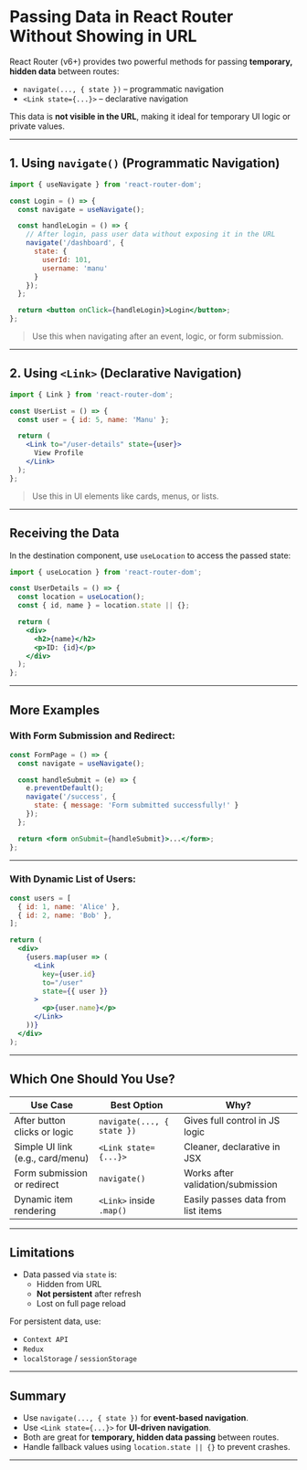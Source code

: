 # Passing Data in React Router Without Showing in URL

React Router (v6+) provides two powerful methods for passing **temporary, hidden data** between routes:

- `navigate(..., { state })` – programmatic navigation
- `<Link state={...}>` – declarative navigation

This data is **not visible in the URL**, making it ideal for temporary UI logic or private values.

---

## 1. Using `navigate()` (Programmatic Navigation)

```jsx
import { useNavigate } from 'react-router-dom';

const Login = () => {
  const navigate = useNavigate();

  const handleLogin = () => {
    // After login, pass user data without exposing it in the URL
    navigate('/dashboard', {
      state: {
        userId: 101,
        username: 'manu'
      }
    });
  };

  return <button onClick={handleLogin}>Login</button>;
};
```

> Use this when navigating after an event, logic, or form submission.

---

## 2. Using `<Link>` (Declarative Navigation)

```jsx
import { Link } from 'react-router-dom';

const UserList = () => {
  const user = { id: 5, name: 'Manu' };

  return (
    <Link to="/user-details" state={user}>
      View Profile
    </Link>
  );
};
```

> Use this in UI elements like cards, menus, or lists.

---

## Receiving the Data

In the destination component, use `useLocation` to access the passed state:

```jsx
import { useLocation } from 'react-router-dom';

const UserDetails = () => {
  const location = useLocation();
  const { id, name } = location.state || {};

  return (
    <div>
      <h2>{name}</h2>
      <p>ID: {id}</p>
    </div>
  );
};
```

---

## More Examples

### With Form Submission and Redirect:

```jsx
const FormPage = () => {
  const navigate = useNavigate();

  const handleSubmit = (e) => {
    e.preventDefault();
    navigate('/success', {
      state: { message: 'Form submitted successfully!' }
    });
  };

  return <form onSubmit={handleSubmit}>...</form>;
};
```

---

### With Dynamic List of Users:

```jsx
const users = [
  { id: 1, name: 'Alice' },
  { id: 2, name: 'Bob' },
];

return (
  <div>
    {users.map(user => (
      <Link
        key={user.id}
        to="/user"
        state={{ user }}
      >
        <p>{user.name}</p>
      </Link>
    ))}
  </div>
);
```

---

## Which One Should You Use?

| Use Case                          | Best Option             | Why?                                       |
|----------------------------------|--------------------------|--------------------------------------------|
| After button clicks or logic     | `navigate(..., { state })` | Gives full control in JS logic             |
| Simple UI link (e.g., card/menu) | `<Link state={...}>`       | Cleaner, declarative in JSX                |
| Form submission or redirect      | `navigate()`              | Works after validation/submission          |
| Dynamic item rendering           | `<Link>` inside `.map()`  | Easily passes data from list items         |

---

## Limitations

- Data passed via `state` is:
  - Hidden from URL
  - **Not persistent** after refresh
  - Lost on full page reload

For persistent data, use:
- `Context API`
- `Redux`
- `localStorage` / `sessionStorage`

---

## Summary

- Use `navigate(..., { state })` for **event-based navigation**.
- Use `<Link state={...}>` for **UI-driven navigation**.
- Both are great for **temporary, hidden data passing** between routes.
- Handle fallback values using `location.state || {}` to prevent crashes.

---

